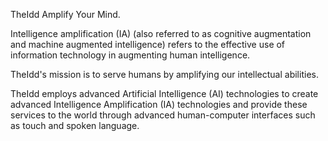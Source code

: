 TheIdd
Amplify Your Mind.

Intelligence amplification (IA) (also referred to as cognitive augmentation and machine augmented intelligence) refers to the effective use of information technology in augmenting human intelligence.

TheIdd's mission is to serve humans by amplifying our intellectual abilities.

TheIdd employs advanced Artificial Intelligence (AI) technologies to create advanced Intelligence Amplification (IA) technologies and provide these services to the world through advanced human-computer interfaces such as touch and spoken language.

